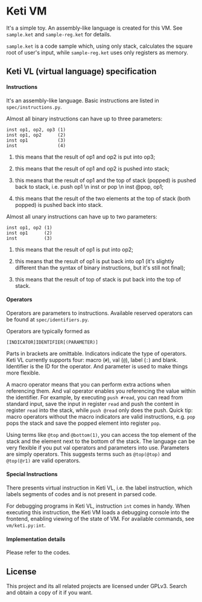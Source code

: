 Keti VM
====

It's a simple toy. An assembly-like language is created for this VM. See
`sample.ket` and `sample-reg.ket` for details.

`sample.ket` is a code sample which, using only stack, calculates the square
 root of user's input, while `sample-reg.ket` uses only registers as memory.

Keti VL (virtual language) specification
----

#### Instructions

It's an assembly-like language. Basic instructions are listed in
`spec/instructions.py`.

Almost all binary instructions can have up to three parameters:

    inst op1, op2, op3 (1)
    inst op1, op2      (2)
    inst op1           (3)
    inst               (4)

1. this means that the result of op1 and op2 is put into op3;

2. this means that the result of op1 and op2 is pushed into stack;

3. this means that the result of op1 and the top of stack (popped) is pushed
back to stack, i.e. push op1 \n inst or pop \n inst @pop, op1;

4. this means that the result of the two elements at the top of stack (both
popped) is pushed back into stack.

Almost all unary instructions can have up to two parameters:

    inst op1, op2 (1)
    inst op1      (2)
    inst          (3)

1. this means that the result of op1 is put into op2;

2. this means that the result of op1 is put back into op1 (it's slightly
different than the syntax of binary instructions, but it's still not final);

3. this means that the result of top of stack is put back into the top of stack.


#### Operators

Operators are parameters to instructions. Available reserved operators can be
found at `spec/identifiers.py`.

Operators are typically formed as

    [INDICATOR]IDENTIFIER[(PARAMETER)]

Parts in brackets are omittable. Indicators indicate the type of operators. Keti
VL currently supports four: macro (`#`), val (`@`), label (`:`) and blank.
Identifier is the ID for the operator. And parameter is used to make things more
flexible.

A macro operator means that you can perform extra actions when referencing them.
And val operator enables you referencing the value within the identifier.
For example, by executing `push #read`, you can read from standard input, save
the input in register `read` and push the content in register `read` into the
stack, while `push @read` only does the push. Quick tip: macro operators without
the macro indicators are valid instructions, e.g. `pop` pops the stack and save
the popped element into register `pop`.

Using terms like `@top` and `@bottom(1)`, you can access the top element of the
stack and the element next to the bottom of the stack. The language can be very
flexible if you put val operators and parameters into use. Parameters are simply
operators. This suggests terms such as `@top(@top)` and `@top(@r1)` are valid
operators.

#### Special Instructions

There presents virtual instruction in Keti VL, i.e. the label instruction, which
labels segments of codes and is not present in parsed code.

For debugging programs in Keti VL, instruction `int` comes in handy. When
executing this instruction, the Keti VM loads a debugging console into the
frontend, enabling viewing of the state of VM. For available commands, see
`vm/keti.py:int`.

#### Implementation details

Please refer to the codes.

License
----

This project and its all related projects are licensed under GPLv3. Search and
obtain a copy of it if you want.
